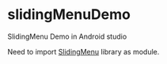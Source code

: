 slidingMenuDemo
===============

SlidingMenu Demo in Android studio

Need to import [SlidingMenu](https://github.com/jfeinstein10/SlidingMenu) library as module.
